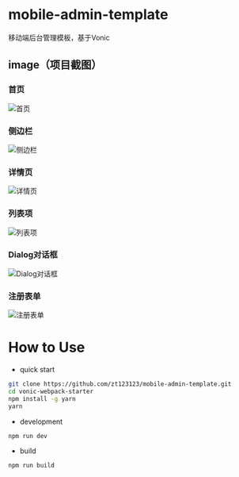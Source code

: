 # mobile-admin-template
移动端后台管理模板，基于Vonic

## image（项目截图）
### 首页
![首页](https://raw.githubusercontent.com/zt123123/code/master/my-pic-lib/mobile/mobile-1.png)
### 侧边栏
![侧边栏](https://raw.githubusercontent.com/zt123123/code/master/my-pic-lib/mobile/mobile-2.png)
### 详情页
![详情页](https://raw.githubusercontent.com/zt123123/code/master/my-pic-lib/mobile/mobile-3.png)
### 列表项
![列表项](https://raw.githubusercontent.com/zt123123/code/master/my-pic-lib/mobile/mobile-4.png)
### Dialog对话框
![Dialog对话框](https://raw.githubusercontent.com/zt123123/code/master/my-pic-lib/mobile/mobile-5.png)
### 注册表单
![注册表单](https://raw.githubusercontent.com/zt123123/code/master/my-pic-lib/mobile/mobile-6.png)

# How to Use

- quick start

``` bash
git clone https://github.com/zt123123/mobile-admin-template.git
cd vonic-webpack-starter
npm install -g yarn
yarn
```

- development

```bash
npm run dev
```

- build

```bash
npm run build
```
